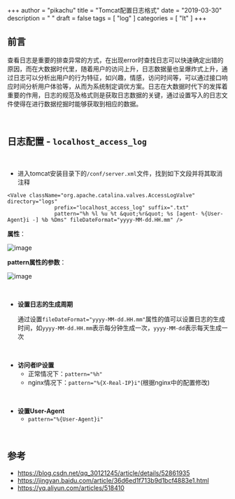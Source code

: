 +++
author = "pikachu"
title = "Tomcat配置日志格式"
date = "2019-03-30"
description = " "
draft = false
tags = [
    "log"
]
categories = [
    "It"
]
+++



## 前言

查看日志是重要的排查异常的方式，在出现error时查找日志可以快速确定出错的原因，而在大数据时代里，随着用户的访问上升，日志数据量也呈爆炸式上升，通过日志可以分析出用户的行为特征，如兴趣，情感，访问时间等，可以通过接口响应时间分析用户体验等，从而为系统制定调优方案。日志在大数据时代下的发挥着重要的作用，日志的规范及格式则是获取日志数据的关键，通过设置写入的日志文件使得在进行数据挖掘时能够获取到相应的数据。

<br>

## 日志配置 - `localhost_access_log`

<br>

- 进入tomcat安装目录下的`/conf/server.xml`文件，找到如下文段并将其取消注释
```
<Valve className="org.apache.catalina.valves.AccessLogValve" directory="logs"
               prefix="localhost_access_log" suffix=".txt"
               pattern="%h %l %u %t &quot;%r&quot; %s [agent- %{User-Agent}i -] %b %Dms" fileDateFormat="yyyy-MM-dd.HH.mm" />
```


**属性**：

![image](https://user-images.githubusercontent.com/38284818/55274923-2ca7e800-5319-11e9-9366-3c76d446ebf6.png)


**pattern属性的参数**：

![image](https://user-images.githubusercontent.com/38284818/55274950-8c9e8e80-5319-11e9-94be-8a5671b5aaa9.png)

<br>

- **设置日志的生成周期**

    通过设置`fileDateFormat="yyyy-MM-dd.HH.mm"`属性的值可以设置日志的生成时间，如`yyyy-MM-dd.HH.mm`表示每分钟生成一次，`yyyy-MM-dd`表示每天生成一次
    

<br>

- **访问者IP设置**
    - 正常情况下：`pattern="%h"`
    - nginx情况下：`pattern="%{X-Real-IP}i"`(根据nginx中的配置修改)

<br>

- **设置User-Agent**
    - `pattern="%{User-Agent}i"`
    

<br>

## 参考
- https://blog.csdn.net/qq_30121245/article/details/52861935
- https://jingyan.baidu.com/article/36d6ed1f713b9d1bcf4883e1.html
- https://yq.aliyun.com/articles/518410
